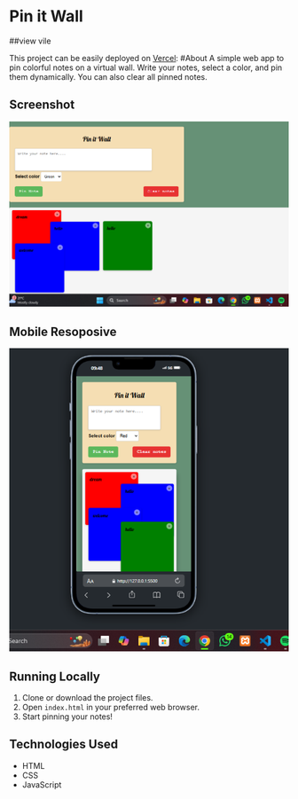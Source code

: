 # Pin it Wall

##view vile

This project can be easily deployed on [Vercel](https://pin-notes-kui64hpcs-brians-projects-bcfd072c.vercel.app):
#About 
A simple web app to pin colorful notes on a virtual wall. Write your notes, select a color, and pin them dynamically. You can also clear all pinned notes.

## Screenshot

![Pin it Wall Screenshot](screenshot.png)

## Mobile Resoposive
![Pin it Wall Screenshot](screenshot2.png)


## Running Locally

1. Clone or download the project files.
2. Open `index.html` in your preferred web browser.
3. Start pinning your notes!

## Technologies Used

- HTML
- CSS
- JavaScript
